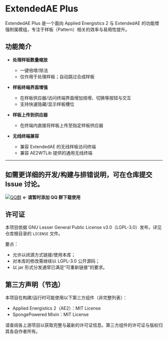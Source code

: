 # ExtendedAE Plus

ExtendedAE Plus 是一个面向 Applied Energistics 2 与 ExtendedAE 的功能增强附属模组，专注于样板（Pattern）相关的效率与易用性提升。

## 功能简介

- **处理样板数量缩放**
  - 一键倍增/除法
  - 仅作用于处理样板；自动跳过合成样板

- **样板终端界面增强**
  - 在样板供应器/访问终端界面增加倍增、切换等按钮与交互
  - 支持快速隐藏/显示样板槽位

- **样板上传到供应器**
  - 在终端内直接将样板上传至指定样板供应器

- **无线终端兼容**
  - 兼容 ExtendedAE 的无线样板访问终端
  - 兼容 AE2WTLib 提供的通用无线终端
---
如需更详细的开发/构建与排错说明，可在仓库提交 Issue 讨论。
---

[![QQ群](https://img.shields.io/badge/QQ群-1051490623-brightgreen?style=for-the-badge&logo=tencent-qq)](https://qm.qq.com/cgi-bin/qm/qr?k=8GZaFv9ZTz3X9lWZPtqBBG6kY6nLwV3Z&jump_from=webapi) **← 请暂时添加 QQ 群下载使用**



## 许可证

本项目依据 GNU Lesser General Public License v3.0（LGPL-3.0）发布，详见仓库根目录的 `LICENSE` 文件。

要点：
- 允许以闭源方式链接/使用本库；
- 对本库的修改需继续以 LGPL-3.0 公开源码；
- 以 jar 形式分发通常已满足“可重新链接”的要求。

## 第三方声明（节选）

本项目在构建/运行时可能使用以下第三方组件（非完整列表）：

- Applied Energistics 2（AE2）：MIT License
- SpongePowered Mixin：MIT License

请查阅各上游项目以获取完整与最新的许可证信息。第三方组件的许可证与版权归其各自作者所有。
